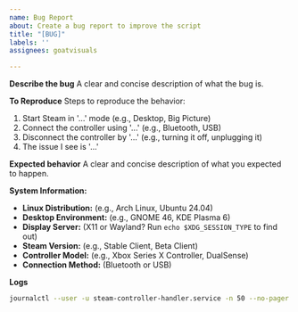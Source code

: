 ```yaml
---
name: Bug Report
about: Create a bug report to improve the script
title: "[BUG]"
labels: ''
assignees: goatvisuals

---
```


**Describe the bug**
A clear and concise description of what the bug is.

**To Reproduce**
Steps to reproduce the behavior:
1. Start Steam in '...' mode (e.g., Desktop, Big Picture)
2. Connect the controller using '...' (e.g., Bluetooth, USB)
3. Disconnect the controller by '...' (e.g., turning it off, unplugging it)
4. The issue I see is '...'

**Expected behavior**
A clear and concise description of what you expected to happen.

**System Information:**
* **Linux Distribution:** (e.g., Arch Linux, Ubuntu 24.04)
* **Desktop Environment:** (e.g., GNOME 46, KDE Plasma 6)
* **Display Server:** (X11 or Wayland? Run `echo $XDG_SESSION_TYPE` to find out)
* **Steam Version:** (e.g., Stable Client, Beta Client)
* **Controller Model:** (e.g., Xbox Series X Controller, DualSense)
* **Connection Method:** (Bluetooth or USB)

**Logs**
```bash
journalctl --user -u steam-controller-handler.service -n 50 --no-pager
